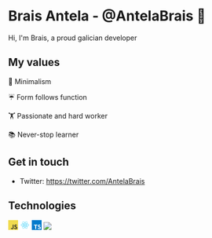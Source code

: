 # Brais Antela - @AntelaBrais 👋

Hi, I'm Brais, a proud galician developer

## My values

🗻 Minimalism

☔️ Form follows function

🏋️ Passionate and hard worker

📚 Never-stop learner

## Get in touch

- Twitter: https://twitter.com/AntelaBrais

## Technologies

<code><img height="20" src="https://raw.githubusercontent.com/github/explore/80688e429a7d4ef2fca1e82350fe8e3517d3494d/topics/javascript/javascript.png"></code>
<code><img height="20" src="https://raw.githubusercontent.com/github/explore/80688e429a7d4ef2fca1e82350fe8e3517d3494d/topics/react/react.png"></code>
<code><img height="20" src="https://raw.githubusercontent.com/github/explore/80688e429a7d4ef2fca1e82350fe8e3517d3494d/topics/typescript/typescript.png"></code>
<code><img height="20" src="https://github.com/expo/expo/raw/master/.github/resources/banner.png"></code>
